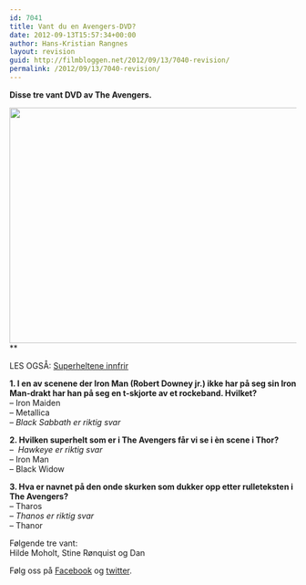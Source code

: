 ```yaml
---
id: 7041
title: Vant du en Avengers-DVD?
date: 2012-09-13T15:57:34+00:00
author: Hans-Kristian Rangnes
layout: revision
guid: http://filmbloggen.net/2012/09/13/7040-revision/
permalink: /2012/09/13/7040-revision/
---
```

**Disse tre vant DVD av The Avengers.**<!--more-->

  
<a href="http://filmbloggen.net/2012/05/02/seks-hulken-filmer/hulken/" rel="attachment wp-att-3264"><img class="alignnone size-large wp-image-3264" src="http://filmbloggen.net/wp-content/uploads//2012/05/hulken-620x413.jpg" alt="" width="620" height="413" /></a>  
**</p> 

LES OGSÅ:</strong> [Superheltene innfrir](http://filmbloggen.net/2012/04/29/superheltene-innfrir/)

**1. I en av scenene der Iron Man (Robert Downey jr.) ikke har på seg sin Iron Man-drakt har han på seg en t-skjorte av et rockeband. Hvilket?**  
&#8211; Iron Maiden  
&#8211; Metallica  
_&#8211; Black Sabbath er riktig svar_

**2. Hvilken superhelt som er i The Avengers får vi se i èn scene i Thor?**  
&#8211;  _Hawkeye er riktig svar_  
&#8211; Iron Man  
&#8211; Black Widow

**3. Hva er navnet på den onde skurken som dukker opp etter rulleteksten i The Avengers?**  
&#8211; Tharos  
&#8211; _Thanos er riktig svar_  
&#8211; Thanor

Følgende tre vant:  
Hilde Moholt, Stine Rønquist og Dan

Følg oss på [Facebook](http://www.facebook.com/Filmbloggen) og [twitter](http://www.twitter.com/Filmbloggen).